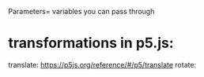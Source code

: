 Parameters= variables you can pass through

# transformations in p5.js:
translate: https://p5js.org/reference/#/p5/translate
rotate:
